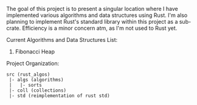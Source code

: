 The goal of this project is to present a singular location where I have implemented various
  algorithms and data structures using Rust. I'm also planning to implement Rust's standard
  library within this project as a sub-crate. Efficiency is a minor concern atm, as I'm not
  used to Rust yet.

Current Algorithms and Data Structures List:

  1) Fibonacci Heap

Project Organization:

    src (rust_algos)
     |- algs (algorithms)
     |   |- sorts
     |- coll (collections)
     |- std (reimplementation of rust std)